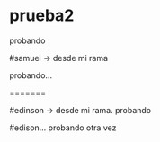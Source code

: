 # prueba2
probando


#samuel -> desde mi rama

probando...

=======


#edinson -> desde mi rama.
probando











#edison... probando otra vez